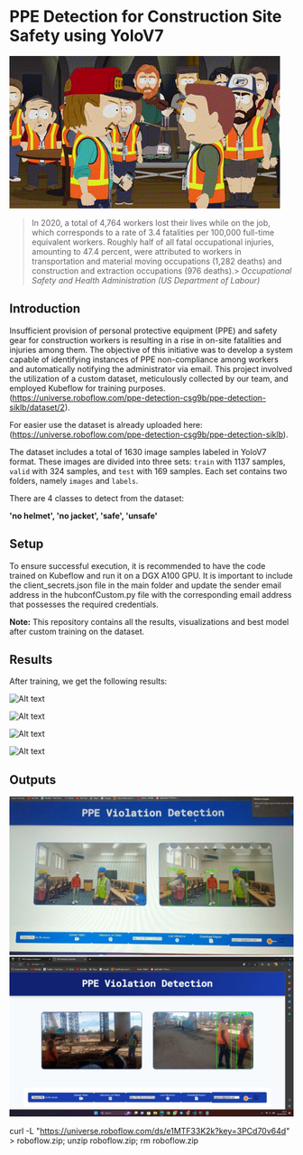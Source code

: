 # PPE Detection for Construction Site Safety using YoloV7
![Alt text](media/intro.gif)
>In 2020, a total of 4,764 workers lost their lives while on the job, which corresponds to a rate of 3.4 fatalities per 100,000 full-time equivalent workers. Roughly half of all fatal occupational injuries, amounting to 47.4 percent, were attributed to workers in transportation and material moving occupations (1,282 deaths) and construction and extraction occupations (976 deaths).>
> *Occupational Safety and Health Administration (US Department of Labour)*


## Introduction

Insufficient provision of personal protective equipment (PPE) and safety gear for construction workers is resulting in a rise in on-site fatalities and injuries among them. The objective of this initiative was to develop a system capable of identifying instances of PPE non-compliance among workers and automatically notifying the administrator via email. This project involved the utilization of a custom dataset, meticulously collected by our team, and employed Kubeflow for training purposes.(https://universe.roboflow.com/ppe-detection-csg9b/ppe-detection-siklb/dataset/2).

For easier use the dataset is already uploaded here: (https://universe.roboflow.com/ppe-detection-csg9b/ppe-detection-siklb).


The dataset includes a total of 1630 image samples labeled in YoloV7 format. These images are divided into three sets: `train` with 1137 samples, `valid` with 324 samples, and `test` with 169 samples. Each set contains two folders, namely `images` and `labels`.

There are 4 classes to detect from the dataset:

**'no helmet', 'no jacket', 'safe', 'unsafe'**



## Setup

To ensure successful execution, it is recommended to have the code trained on Kubeflow and run it on a DGX A100 GPU. It is important to include the client_secrets.json file in the main folder and update the sender email address in the hubconfCustom.py file with the corresponding email address that possesses the required credentials.

**Note:** This repository contains all the results, visualizations and best model after custom training on the dataset.

## Results

After training, we get the following results:

![Alt text](results/confusion_matrix.png)

![Alt text](results/test_batch2_pred.jpg)

![Alt text](results/test_batch2_labels.jpg)

![Alt text](results/IMG_20230520_043809.jpg)

## Outputs

![Alt text](output/IMG_20230520_034649.jpg)
![Alt text](output/IMG-20230406-WA0022.jpg)




curl -L "https://universe.roboflow.com/ds/e1MTF33K2k?key=3PCd70v64d" &gt; roboflow.zip; unzip roboflow.zip; rm roboflow.zip

